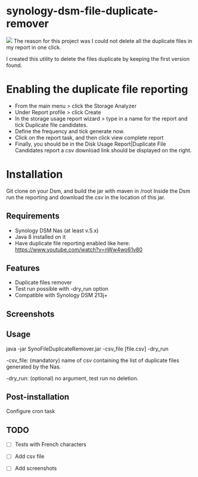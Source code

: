 # synology-dsm-file-duplicate-remover

<img src="https://travis-ci.org/aquenneville/syno-file-duplicate-remover.svg?branch=master"/>
The reason for this project was I could not delete all the duplicate files in my report in one click. 

I created this utility to delete the files duplicate by keeping the first version found. 

# Enabling the duplicate file reporting

- From the main menu > click the Storage Analyzer
- Under Report profile > click Create
- In the storage usage report wizard > type in a name for the report and tick Duplicate file candidates.
- Define the frequency and tick generate now.
- Click on the report task, and then click view complete report
- Finally, you should be in the Disk Usage Report|Duplicate File Candidates report a csv download link should be displayed on the right.

# Installation

Git clone on your Dsm, and build the jar with maven in /root
Inside the Dsm run the reporting and download the csv in the location of this jar.

Requirements
-----------------------------
- Synology DSM Nas (at least v.5.x)
- Java 8 installed on it
- Have duplicate file reporting enabled like here: https://www.youtube.com/watch?v=nWw4wo61v80

Features 
-----------------------------
- Duplicate files remover
- Test run possible with -dry_run option
- Compatible with Synology DSM 213j+

Screenshots
----------------------------

Usage
----------------------------
java -jar SynoFileDuplicateRemover.jar -csv_file [file.csv] -dry_run

-csv_file: (mandatory) name of csv containing the list of duplicate files generated by the Nas.

-dry_run: (optional) no argument, test run no deletion.

Post-installation
----------------------------
Configure cron task

TODO
----------------------------
- [ ] Tests with French characters
- [ ] Add csv file
- [ ] Add screenshots


